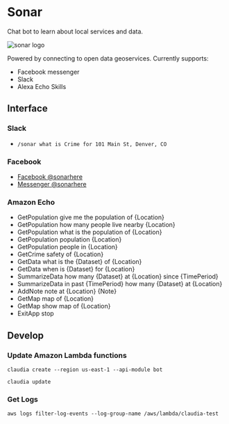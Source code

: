 # Sonar

Chat bot to learn about local services and data.

![sonar logo](./sonar.png)

Powered by connecting to open data geoservices. Currently supports:

- Facebook messenger
- Slack
- Alexa Echo Skills

## Interface

### Slack

- `/sonar what is Crime for 101 Main St, Denver, CO`

### Facebook

- [Facebook @sonarhere](http://fb.me/sonarhere)
- [Messenger @sonarhere](http://m.me/sonarhere)

### Amazon Echo

- GetPopulation give me the population of {Location}
- GetPopulation how many people live nearby {Location}
- GetPopulation what is the population of {Location}
- GetPopulation population {Location}
- GetPopulation people in {Location}
- GetCrime safety of {Location}
- GetData what is the {Dataset} of {Location}
- GetData when is {Dataset} for {Location}
- SummarizeData how many {Dataset} at {Location} since {TimePeriod}
- SummarizeData in past {TimePeriod} how many {Dataset} at {Location}
- AddNote note at {Location} {Note}
- GetMap map of {Location}
- GetMap show map of {Location}
- ExitApp stop

## Develop

### Update Amazon Lambda functions

`claudia create --region us-east-1 --api-module bot`

`claudia update`

### Get Logs

`aws logs filter-log-events --log-group-name /aws/lambda/claudia-test`
